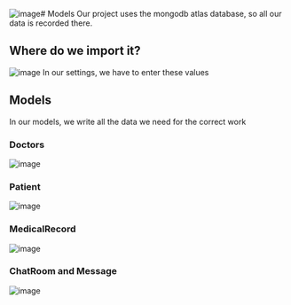 ![image](https://github.com/DenysBzenko/chatproject/assets/119534908/21fd289e-046c-44d1-bcca-e5f12f2450d1)# Models
Our project uses the mongodb atlas database, so all our data is recorded there. 
## Where do we import it?
![image](https://github.com/DenysBzenko/chatproject/assets/119534908/e45e18d3-76bf-45a3-a79d-691eb6b5a80e)
In our settings, we have to enter these values

## Models
In our models, we write all the data we need for the correct work 
### Doctors 
![image](https://github.com/DenysBzenko/chatproject/assets/119534908/1336b2c7-e4ce-419d-bc26-bb5126ce0006)


### Patient
![image](https://github.com/DenysBzenko/chatproject/assets/119534908/eb7c23a2-6b8d-4ab3-998b-56a19c8c99f8)



### MedicalRecord
![image](https://github.com/DenysBzenko/chatproject/assets/119534908/918706fe-a1aa-4522-9b8c-c05db15e4ed6)


### ChatRoom and Message
![image](https://github.com/DenysBzenko/chatproject/assets/119534908/d9514533-a809-4b2e-920e-657378522527)
